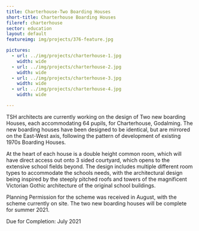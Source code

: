 ```yaml
---
title: Charterhouse-Two Boarding Houses
short-title: Charterhouse Boarding Houses
fileref: charterhouse
sector: education
layout: default
featureimg: img/projects/376-feature.jpg

pictures:
  - url: ../img/projects/charterhouse-1.jpg
    width: wide
  - url: ../img/projects/charterhouse-2.jpg
    width: wide
  - url: ../img/projects/charterhouse-3.jpg
    width: wide
  - url: ../img/projects/charterhouse-4.jpg
    width: wide

---
```


TSH architects are currently working on the design of Two new boarding Houses, each accommodating 64 pupils, for Charterhouse, Godalming.  The new boarding houses have been designed to be identical, but are mirrored on the East-West axis, following the pattern of development of existing 1970s Boarding Houses.

At the heart of each house is a double height common room, which will have direct access out onto 3 sided courtyard, which opens to the extensive school fields beyond.  The design includes multiple different room types to accommodate the schools needs, with the architectural design being inspired by the steeply pitched roofs and towers of the magnificent Victorian Gothic architecture of the original school buildings.

Planning Permission for the scheme was received in August, with the scheme currently on site.  The two new boarding houses will be complete for summer 2021.

Due for Completion: July 2021

